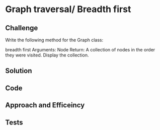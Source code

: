 # Graph traversal/ Breadth first

## Challenge 
Write the following method for the Graph class:

breadth first
Arguments: Node
Return: A collection of nodes in the order they were visited.
Display the collection.

## Solution 

## Code 

## Approach and Efficeincy 

## Tests